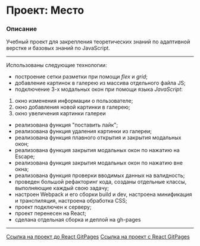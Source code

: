 # Проект: Место

### Описание

Учебный проект для закрепления теоретических знаний по адаптивной верстке и базовых знаний по JavaScript.
***
Использованы следующие технологии:
+ построение сетки разметки при помощи *flex* и *grid*;
+ добавление картинок в галерею из массива отдельного файла JS;
+ подключение 3-х модальных окон при помощи языка *JavaScript*:
1. окно изменения информации о пользователе;
2. окно добавления новой картинки в галерею;
3. окно увеличения картинки галереи
+ реализована функция "поставить лайк";
+ реализована функция удаления картинки из галереи;
+ реализована функция плавного открытия и закрытия модальных окон;
+ реализована функция закрытия модальных окон по нажатию на Escape;
+ реализована функция закрытия модальных окон по нажатию вне окна;
+ реализована функция проверки вводимых данных на валидность;
+ проведен большой рефакторинг кода, созданы отдельные классы, выполняющие каждый свою задачу;
+ настроен Webpack и его сборки build и dev, настроена минификация и транспиляция, настроена обработка CSS;
+ проект подключен к серверу;
+ проект перенесен на React;
+ сделана отдельная сборка и деплой на gh-pages

*** 

[Ссылка на проект до React GitPages](https://tony-web-dev.github.io/mesto/)
[Ссылка на проект с React GitPages](https://tony-web-dev.github.io/mesto-react/)